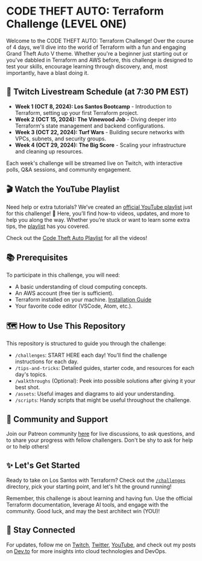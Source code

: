 # CODE THEFT AUTO: Terraform Challenge (LEVEL ONE)

Welcome to the CODE THEFT AUTO: Terraform Challenge! Over the course of 4 days, we'll dive into the world of Terraform with a fun and engaging Grand Theft Auto V theme. Whether you're a beginner just starting out or you've dabbled in Terraform and AWS before, this challenge is designed to test your skills, encourage learning through discovery, and, most importantly, have a blast doing it.

## 📅 Twitch Livestream Schedule (at 7:30 PM EST)

- **Week 1 (OCT 8, 2024): Los Santos Bootcamp** - Introduction to Terraform, setting up your first Terraform project.
- **Week 2 (OCT 15, 2024): The Vinewood Job** - Diving deeper into Terraform's state management and backend configurations.
- **Week 3 (OCT 22, 2024): Turf Wars** - Building secure networks with VPCs, subnets, and security groups.
- **Week 4 (OCT 29, 2024): The Big Score** - Scaling your infrastructure and cleaning up resources.

Each week's challenge will be streamed live on Twitch, with interactive polls, Q&A sessions, and community engagement.

## 🎬 Watch the YouTube Playlist

Need help or extra tutorials? We’ve created an [official YouTube playlist](https://youtube.com/playlist?list=PL6RfZggzDojQqB3QSm98doLgw65C_6EKs&si=K5OrEiAqoubJiBkF) just for this challenge! 🎥 Here, you’ll find how-to videos, updates, and more to help you along the way. Whether you’re stuck or want to learn some extra tips, the [playlist](https://youtube.com/playlist?list=PL6RfZggzDojQqB3QSm98doLgw65C_6EKs&si=K5OrEiAqoubJiBkF) has you covered.

Check out the [Code Theft Auto Playlist](https://youtube.com/playlist?list=PL6RfZggzDojQqB3QSm98doLgw65C_6EKs&si=K5OrEiAqoubJiBkF) for all the videos!

## 📚 Prerequisites

To participate in this challenge, you will need:

- A basic understanding of cloud computing concepts.
- An AWS account (free tier is sufficient).
- Terraform installed on your machine. [Installation Guide](https://learn.hashicorp.com/tutorials/terraform/install-cli)
- Your favorite code editor (VSCode, Atom, etc.).

## 🗺️ How to Use This Repository

This repository is structured to guide you through the challenge:

- `/challenges`: START HERE each day! You'll find the challenge instructions for each day.
- `/tips-and-tricks`: Detailed guides, starter code, and resources for each day's topics.
- `/walkthroughs` (Optional): Peek into possible solutions after giving it your best shot.
- `/assets`: Useful images and diagrams to aid your understanding.
- `/scripts`: Handy scripts that might be useful throughout the challenge.

## 🤝 Community and Support

Join our Patreon community [here](https://www.patreon.com/GIFTEDLANE) for live discussions, to ask questions, and to share your progress with fellow challengers. Don't be shy to ask for help or to help others!

## ✨ Let's Get Started

Ready to take on Los Santos with Terraform? Check out the [`/challenges`](/challenges) directory, pick your starting point, and let's hit the ground running!

Remember, this challenge is about learning and having fun. Use the official Terraform documentation, leverage AI tools, and engage with the community. Good luck, and may the best architect win (YOU)!

## 📢 Stay Connected

For updates, follow me on [Twitch](https://www.twitch.tv/giftedlane), [Twitter](https://twitter.com/GiftedLane), [YouTube](https://www.youtube.com/@giftedlane), and check out my posts on [Dev.to](https://dev.to/giftedlane) for more insights into cloud technologies and DevOps.
